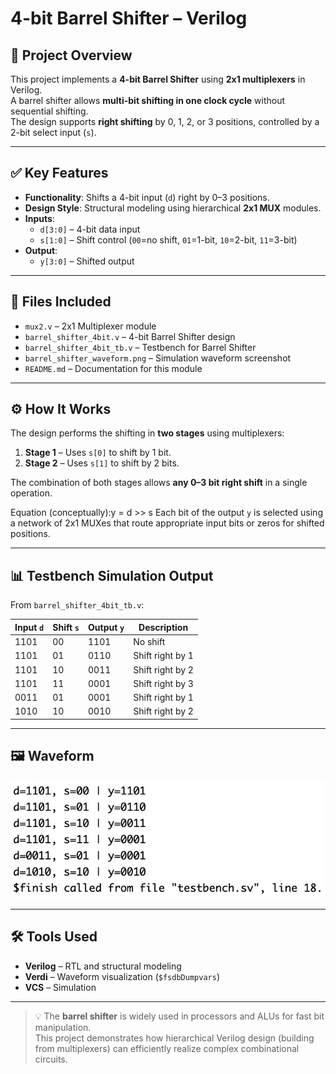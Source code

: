 # 4-bit Barrel Shifter – Verilog

## 🧠 Project Overview

This project implements a **4-bit Barrel Shifter** using **2x1 multiplexers** in Verilog.  
A barrel shifter allows **multi-bit shifting in one clock cycle** without sequential shifting.  
The design supports **right shifting** by 0, 1, 2, or 3 positions, controlled by a 2-bit select input (`s`).

---

## ✅ Key Features

- **Functionality**: Shifts a 4-bit input (`d`) right by 0–3 positions.
- **Design Style**: Structural modeling using hierarchical **2x1 MUX** modules.
- **Inputs**:
  - `d[3:0]` – 4-bit data input
  - `s[1:0]` – Shift control (`00`=no shift, `01`=1-bit, `10`=2-bit, `11`=3-bit)
- **Output**:
  - `y[3:0]` – Shifted output

---

## 📂 Files Included

- `mux2.v` – 2x1 Multiplexer module  
- `barrel_shifter_4bit.v` – 4-bit Barrel Shifter design  
- `barrel_shifter_4bit_tb.v` – Testbench for Barrel Shifter  
- `barrel_shifter_waveform.png` – Simulation waveform screenshot  
- `README.md` – Documentation for this module  

---

## ⚙️ How It Works

The design performs the shifting in **two stages** using multiplexers:

1. **Stage 1** – Uses `s[0]` to shift by 1 bit.  
2. **Stage 2** – Uses `s[1]` to shift by 2 bits.  

The combination of both stages allows **any 0–3 bit right shift** in a single operation.

Equation (conceptually):y = d >> s
Each bit of the output `y` is selected using a network of 2x1 MUXes that route appropriate input bits or zeros for shifted positions.

---

## 📊 Testbench Simulation Output

From `barrel_shifter_4bit_tb.v`:

| Input `d` | Shift `s` | Output `y` | Description |
|------------|-----------|------------|--------------|
| 1101 | 00 | 1101 | No shift |
| 1101 | 01 | 0110 | Shift right by 1 |
| 1101 | 10 | 0011 | Shift right by 2 |
| 1101 | 11 | 0001 | Shift right by 3 |
| 0011 | 01 | 0001 | Shift right by 1 |
| 1010 | 10 | 0010 | Shift right by 2 |

---

## 🖼 Waveform

![4-bit Barrel Shifter Waveform](barrel_shifter_waveform.png)

---

## 🛠 Tools Used

- **Verilog** – RTL and structural modeling  
- **Verdi** – Waveform visualization (`$fsdbDumpvars`)  
- **VCS** – Simulation  

---

> 💡 The **barrel shifter** is widely used in processors and ALUs for fast bit manipulation.  
> This project demonstrates how hierarchical Verilog design (building from multiplexers) can efficiently realize complex combinational circuits.

